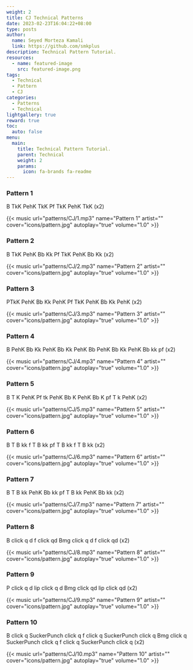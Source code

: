 ```yaml
---
weight: 2
title: CJ Technical Patterns
date: 2023-02-23T16:04:22+08:00
type: posts
author:
  name: Seyed Morteza Kamali
  link: https://github.com/smkplus
description: Technical Pattern Tutorial.
resources:
  - name: featured-image
    src: featured-image.png
tags:
  - Technical
  - Pattern
  - CJ
categories:
  - Patterns
  - Technical
lightgallery: true
reward: true
toc:
  auto: false
menu:
  main:
    title: Technical Pattern Tutorial.
    parent: Technical
    weight: 2
    params:
      icon: fa-brands fa-readme
---
```



### Pattern 1
B TkK PehK TkK Pf TkK PehK TkK (x2)

{{< music url="patterns/CJ/1.mp3" name="Pattern 1" artist="" cover="icons/pattern.jpg" autoplay="true" volume="1.0" >}}

### Pattern 2
B TkK PehK Bb Kk Pf TkK PehK Bb Kk  (x2)

{{< music url="patterns/CJ/2.mp3" name="Pattern 2" artist="" cover="icons/pattern.jpg" autoplay="true" volume="1.0" >}}

### Pattern 3
PTkK PehK Bb Kk PehK Pf TkK PehK Bb Kk PehK  (x2)

{{< music url="patterns/CJ/3.mp3" name="Pattern 3" artist="" cover="icons/pattern.jpg" autoplay="true" volume="1.0" >}}

### Pattern 4
B PehK Bb Kk PehK Bb Kk PehK Bb PehK Bb Kk PehK Bb kk pf  (x2)

{{< music url="patterns/CJ/4.mp3" name="Pattern 4" artist="" cover="icons/pattern.jpg" autoplay="true" volume="1.0" >}}

### Pattern 5
B T K PehK Pf tk PehK Bb K PehK Bb K pf T k PehK  (x2)

{{< music url="patterns/CJ/5.mp3" name="Pattern 5" artist="" cover="icons/pattern.jpg" autoplay="true" volume="1.0" >}}

### Pattern 6
B T B kk f T B kk pf T B kk f T B kk (x2)

{{< music url="patterns/CJ/6.mp3" name="Pattern 6" artist="" cover="icons/pattern.jpg" autoplay="true" volume="1.0" >}}

### Pattern 7
B T B kk PehK Bb kk pf T B kk PehK Bb kk  (x2)

{{< music url="patterns/CJ/7.mp3" name="Pattern 7" artist="" cover="icons/pattern.jpg" autoplay="true" volume="1.0" >}}

### Pattern 8
B click q d f click qd Bmg click q d f click qd (x2)

{{< music url="patterns/CJ/8.mp3" name="Pattern 8" artist="" cover="icons/pattern.jpg" autoplay="true" volume="1.0" >}}

### Pattern 9
P click q d lip click q d Bmg click qd lip click qd (x2)

{{< music url="patterns/CJ/9.mp3" name="Pattern 9" artist="" cover="icons/pattern.jpg" autoplay="true" volume="1.0" >}}

### Pattern 10
B click q SuckerPunch click q f click q SuckerPunch click q Bmg click q SuckerPunch click q f click q SuckerPunch click q (x2)

{{< music url="patterns/CJ/10.mp3" name="Pattern 10" artist="" cover="icons/pattern.jpg" autoplay="true" volume="1.0" >}}
